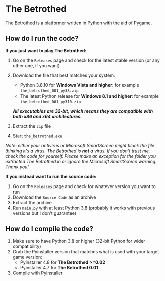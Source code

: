 # The Betrothed
The Betrothed is a platformer written in Python with the aid of Pygame.

## How do I run the code?
**If you just want to play The Betrothed:**
1. Go on the `Releases` page and check for the latest stable version (or any other one, if you want)
2. Download the file that best matches your system:
   - Python 3.8.10 for **Windows Vista and higher**: for example `the_betrothed_001_py38.zip`
   - The latest Python release for **Windows 8.1 and higher**: for example `the_betrothed_001_py310.zip`

   *__All executables are 32-bit, which means they are compatible with both x86 and x64 architectures.__*
3. Extract the `zip` file
4. Start `the_betrothed.exe`

*Note: either your antivirus or Microsoft SmartScreen might block the file thinking it's a virus. The Betrothed is **not** a virus. If you don't trust me, check the code for yourself. Please make an exception for the folder you extracted The Betrothed in or ignore the Microsoft SmartScreen warning. Thank you!*

**If you instead want to run the source code:**
1. Go on the `Releases` page and check for whatever version you want to run
2. Download the `Source Code` as an archive
3. Extract the archive
4. Run `main.py` with at least Python 3.8 (probably it works with previous versions but I don't guarantee)

## How do I compile the code?
1. Make sure to have Python 3.8 or higher (32-bit Python for wider compatibility)
2. Grab the Pyinstaller version that matches what is used with your target game version:
   - Pyinstaller 4.8 for **The Betrothed >=0.02**
   - Pyinstaller 4.7 for **The Betrothed 0.01**
3. Compile with Pyinstaller
